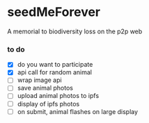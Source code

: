 # seedMeForever

A memorial to biodiversity loss on the p2p web

### to do

- [x] do you want to participate
- [x] api call for random animal
- [ ] wrap image api
- [ ] save animal photos
- [ ] upload animal photos to ipfs
- [ ] display of ipfs photos
- [ ] on submit, animal flashes on large display